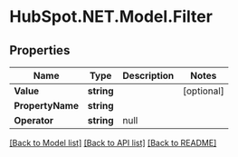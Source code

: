 # HubSpot.NET.Model.Filter

## Properties

Name | Type | Description | Notes
------------ | ------------- | ------------- | -------------
**Value** | **string** |  | [optional] 
**PropertyName** | **string** |  | 
**Operator** | **string** | null | 

[[Back to Model list]](../README.md#documentation-for-models) [[Back to API list]](../README.md#documentation-for-api-endpoints) [[Back to README]](../README.md)

